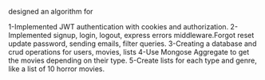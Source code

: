designed an algorithm for 

 1-Implemented JWT authentication with cookies and authorization.
 2-Implemented signup, login, logout, express errors middleware.Forgot reset update password, sending 
 emails, filter queries.
 3-Creating a database and crud operations for users, movies, lists
 4-Use Mongose Aggregate to get the movies depending on their type.
 5-Create lists for each type and genre, like a list of 10 horror movies.
